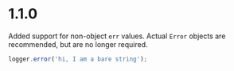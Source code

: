 # 1.1.0

Added support for non-object `err` values. Actual `Error` objects are recommended, but are no longer required.

```js
logger.error('hi, I am a bare string');
```